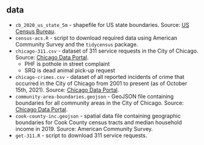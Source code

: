 ## data

- `cb_2020_us_state_5m` - shapefile for US state boundaries. Source: [US Census Bureau](https://www.census.gov/geographies/mapping-files/time-series/geo/cartographic-boundary.html).
- `census-acs.R` - script to download required data using American Community Survey and the `tidycensus` package.
- `chicago-311.csv` - dataset of 311 service requests in the City of Chicago. Source: [Chicago Data Portal](https://data.cityofchicago.org/Service-Requests/311-Service-Requests/v6vf-nfxy).
    - PHF is pothole in street complaint
    - SRQ is dead animal pick-up request
- `chicago-crimes.csv` - dataset of all reported incidents of crime that occurred in the City of Chicago from 2001 to present (as of October 15th, 2021). Source: [Chicago Data Portal](https://data.cityofchicago.org/Public-Safety/Crimes-2017/d62x-nvdr).
- `community-area-boundaries.geojson` - GeoJSON file containing boundaries for all community areas in the City of Chicago. Source: [Chicago Data Portal](https://data.cityofchicago.org/Facilities-Geographic-Boundaries/Boundaries-Community-Areas-current-/cauq-8yn6).
- `cook-county-inc.geojson` - spatial data file containing geographic boundaries for Cook County census tracts and median household income in 2019. Source: American Community Survey.
- `get-311.R` - script to download 311 service requests.
